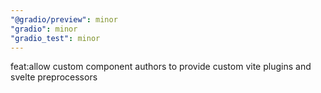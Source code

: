 ```yaml
---
"@gradio/preview": minor
"gradio": minor
"gradio_test": minor
---
```


feat:allow custom component authors to provide custom vite plugins and svelte preprocessors
